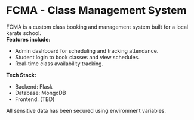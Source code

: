 # FCMA - Class Management System

FCMA is a custom class booking and management system built for a local karate school.  
**Features include:**
- Admin dashboard for scheduling and tracking attendance.
- Student login to book classes and view schedules.
- Real-time class availability tracking.

**Tech Stack:**
- Backend: Flask
- Database: MongoDB
- Frontend: (TBD)

All sensitive data has been secured using environment variables.
